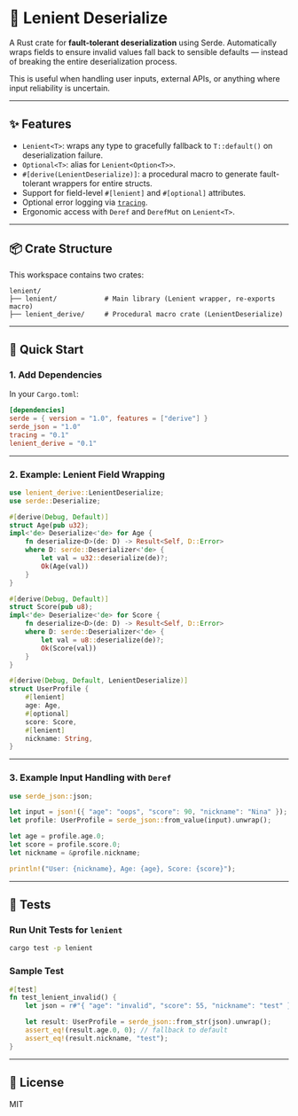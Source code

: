 # 🧱 Lenient Deserialize

A Rust crate for **fault-tolerant deserialization** using Serde. Automatically wraps fields to ensure invalid values fall back to sensible defaults — instead of breaking the entire deserialization process.

This is useful when handling user inputs, external APIs, or anything where input reliability is uncertain.

---

## ✨ Features

- `Lenient<T>`: wraps any type to gracefully fallback to `T::default()` on deserialization failure.
- `Optional<T>`: alias for `Lenient<Option<T>>`.
- `#[derive(LenientDeserialize)]`: a procedural macro to generate fault-tolerant wrappers for entire structs.
- Support for field-level `#[lenient]` and `#[optional]` attributes.
- Optional error logging via [`tracing`](https://docs.rs/tracing).
- Ergonomic access with `Deref` and `DerefMut` on `Lenient<T>`.

---

## 📦 Crate Structure

This workspace contains two crates:

```
lenient/
├── lenient/            # Main library (Lenient wrapper, re-exports macro)
├── lenient_derive/     # Procedural macro crate (LenientDeserialize)
```

---

## 🚀 Quick Start

### 1. Add Dependencies

In your `Cargo.toml`:

```toml
[dependencies]
serde = { version = "1.0", features = ["derive"] }
serde_json = "1.0"
tracing = "0.1"
lenient_derive = "0.1"
```

---

### 2. Example: Lenient Field Wrapping

```rust
use lenient_derive::LenientDeserialize;
use serde::Deserialize;

#[derive(Debug, Default)]
struct Age(pub u32);
impl<'de> Deserialize<'de> for Age {
    fn deserialize<D>(de: D) -> Result<Self, D::Error>
    where D: serde::Deserializer<'de> {
        let val = u32::deserialize(de)?;
        Ok(Age(val))
    }
}

#[derive(Debug, Default)]
struct Score(pub u8);
impl<'de> Deserialize<'de> for Score {
    fn deserialize<D>(de: D) -> Result<Self, D::Error>
    where D: serde::Deserializer<'de> {
        let val = u8::deserialize(de)?;
        Ok(Score(val))
    }
}

#[derive(Debug, Default, LenientDeserialize)]
struct UserProfile {
    #[lenient]
    age: Age,
    #[optional]
    score: Score,
    #[lenient]
    nickname: String,
}
```

---

### 3. Example Input Handling with `Deref`

```rust
use serde_json::json;

let input = json!({ "age": "oops", "score": 90, "nickname": "Nina" });
let profile: UserProfile = serde_json::from_value(input).unwrap();

let age = profile.age.0;
let score = profile.score.0;
let nickname = &profile.nickname;

println!("User: {nickname}, Age: {age}, Score: {score}");
```

---

## 🧪 Tests

### Run Unit Tests for `lenient`

```sh
cargo test -p lenient
```

### Sample Test

```rust
#[test]
fn test_lenient_invalid() {
    let json = r#"{ "age": "invalid", "score": 55, "nickname": "test" }"#;

    let result: UserProfile = serde_json::from_str(json).unwrap();
    assert_eq!(result.age.0, 0); // fallback to default
    assert_eq!(result.nickname, "test");
}
```

---

## 🔖 License

MIT